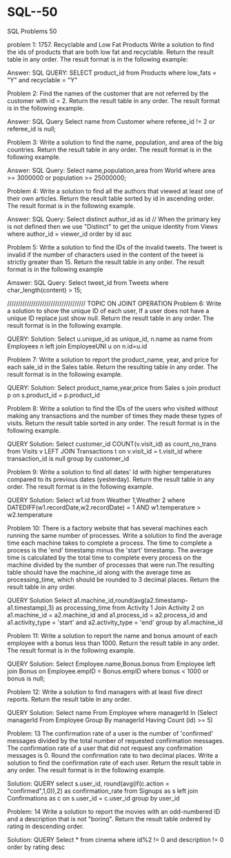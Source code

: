 # SQL--50
SQL Problems 50

problem 1:
1757. Recyclable and Low Fat Products
Write a solution to find the ids of products that are both low fat and recyclable.
Return the result table in any order.
The result format is in the following example:

Answer:
SQL QUERY:
SELECT product_id
from Products
where low_fats = "Y" and recyclable = "Y"

Problem 2:
Find the names of the customer that are not referred by the customer with id = 2.
Return the result table in any order.
The result format is in the following example.

Answer:
SQL Query
Select name from Customer
where referee_id != 2 or referee_id is null;

Problem 3:
Write a solution to find the name, population, and area of the big countries.
Return the result table in any order.
The result format is in the following example.


Answer:
SQL Query:
Select name,population,area from World
where area >= 3000000 or population >= 25000000;

Problem 4:
Write a solution to find all the authors that viewed at least one of their own articles.
Return the result table sorted by id in ascending order.
The result format is in the following example.

Answer:
SQL Query:
Select distinct author_id as id        // When the primary key is not defined then we use "Distinct" to get the unique identity
from Views
where author_id = viewer_id
order by id asc

Problem 5:
Write a solution to find the IDs of the invalid tweets. The tweet is invalid if the number of characters used in the content of the tweet is strictly greater than 15.
Return the result table in any order.
The result format is in the following example

Amswer:
SQL Query:
Select tweet_id 
from Tweets
where
char_length(content) > 15;

////////////////////////////////////
TOPIC ON JOINT OPERATION
Problem 6:
Write a solution to show the unique ID of each user, If a user does not have a unique ID replace just show null.
Return the result table in any order.
The result format is in the following example.

QUERY:
Solution:
Select u.unique_id as unique_id, n.name as name
from Employees n left join EmployeeUNI u
on 
n.id=u.id   

Problem 7:
Write a solution to report the product_name, year, and price for each sale_id in the Sales table.
Return the resulting table in any order.
The result format is in the following example.

QUERY:
Solution:
Select product_name,year,price
from Sales s join product p on s.product_id = p.product_id

Problem 8:
Write a solution to find the IDs of the users who visited without making any transactions and the number of times they made these types of visits.
Return the result table sorted in any order.
The result format is in the following example.

QUERY 
Solution:
Select customer_id
COUNT(v.visit_id) as count_no_trans
from Visits v
LEFT JOIN Transactions t on v.visit_id = t.visit_id
where transaction_id is  null
group by customer_id


Problem 9:
Write a solution to find all dates' Id with higher temperatures compared to its previous dates (yesterday).
Return the result table in any order.
The result format is in the following example.

QUERY
Solution:
Select w1.id
from Weather 1,Weather 2
where DATEDIFF(w1.recordDate,w2.recordDate) = 1
AND w1.temperature > w2.temperature


Problem 10:
There is a factory website that has several machines each running the same number of processes. Write a solution to find the average time each machine takes to complete a process.
The time to complete a process is the 'end' timestamp minus the 'start' timestamp. The average time is calculated by the total time to complete every process on the machine divided by the number of processes that were run.The resulting table should have the machine_id along with the average time as processing_time, which should be rounded to 3 decimal places.
Return the result table in any order.

QUERY
Solution
Select a1.machine_id,round(avg(a2.timestamp-a1.timestamp),3) as processing_time
from Activity 1
Join Activity 2
on a1.machine_id = a2.machine_id and
a1.process_id = a2.process_id
and a1.activity_type = 'start'
and a2.activity_type = 'end'
group by a1.machine_id


Problem 11:
Write a solution to report the name and bonus amount of each employee with a bonus less than 1000.
Return the result table in any order.
The result format is in the following example.

QUERY
Solution:
Select Employee.name,Bonus.bonus from Employee
left join Bonus on Employee.empID = Bonus.empID
where bonus <  1000 
or bonus is null;

Problem 12:
Write a solution to find managers with at least five direct reports.
Return the result table in any order.

QUERY 
Solution:
Select name 
From Employee
where managerId In
(Select managerId
From Employee
Group By managerId
Having Count (id) >= 5)

Problem: 13
The confirmation rate of a user is the number of 'confirmed' messages divided by the total number of requested confirmation messages. The confirmation rate of a user that did not request any confirmation messages is 0. Round the confirmation rate to two decimal places.
Write a solution to find the confirmation rate of each user.
Return the result table in any order.
The result format is in the following example.

Solution:
QUERY
select s.user_id, round(avg(if(c.action = "confirmed",1,0)),2) as confirmation_rate
from Signups as s left join Confirmations as c on s.user_id = c.user_id group by user_id


Problem: 14
Write a solution to report the movies with an odd-numbered ID and a description that is not "boring".
Return the result table ordered by rating in descending order.

Solution:
QUERY
Select * from cinema
where id%2 != 0 and description != 0
order by rating desc
 

 
